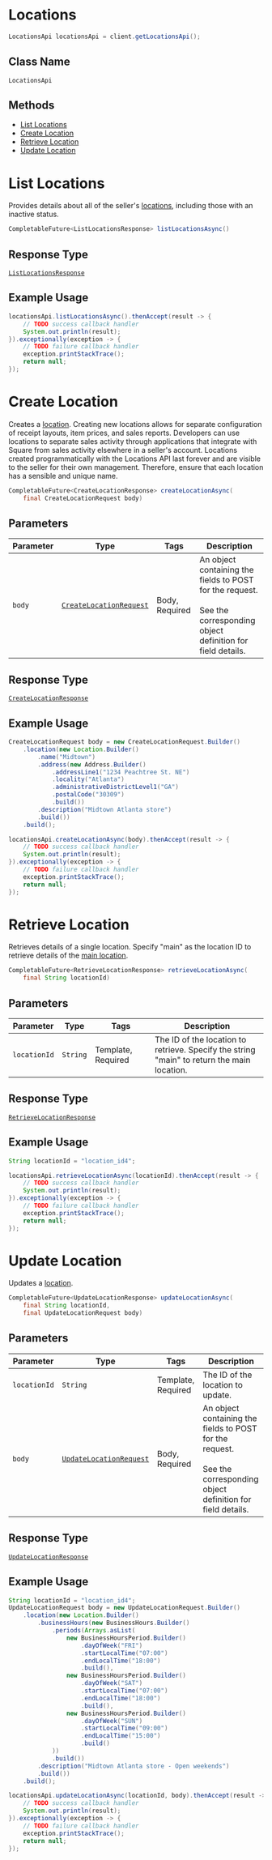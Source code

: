 # Locations

```java
LocationsApi locationsApi = client.getLocationsApi();
```

## Class Name

`LocationsApi`

## Methods

* [List Locations](../../doc/api/locations.md#list-locations)
* [Create Location](../../doc/api/locations.md#create-location)
* [Retrieve Location](../../doc/api/locations.md#retrieve-location)
* [Update Location](../../doc/api/locations.md#update-location)


# List Locations

Provides details about all of the seller's [locations](https://developer.squareup.com/docs/locations-api),
including those with an inactive status.

```java
CompletableFuture<ListLocationsResponse> listLocationsAsync()
```

## Response Type

[`ListLocationsResponse`](../../doc/models/list-locations-response.md)

## Example Usage

```java
locationsApi.listLocationsAsync().thenAccept(result -> {
    // TODO success callback handler
    System.out.println(result);
}).exceptionally(exception -> {
    // TODO failure callback handler
    exception.printStackTrace();
    return null;
});
```


# Create Location

Creates a [location](https://developer.squareup.com/docs/locations-api).
Creating new locations allows for separate configuration of receipt layouts, item prices,
and sales reports. Developers can use locations to separate sales activity through applications
that integrate with Square from sales activity elsewhere in a seller's account.
Locations created programmatically with the Locations API last forever and
are visible to the seller for their own management. Therefore, ensure that
each location has a sensible and unique name.

```java
CompletableFuture<CreateLocationResponse> createLocationAsync(
    final CreateLocationRequest body)
```

## Parameters

| Parameter | Type | Tags | Description |
|  --- | --- | --- | --- |
| `body` | [`CreateLocationRequest`](../../doc/models/create-location-request.md) | Body, Required | An object containing the fields to POST for the request.<br><br>See the corresponding object definition for field details. |

## Response Type

[`CreateLocationResponse`](../../doc/models/create-location-response.md)

## Example Usage

```java
CreateLocationRequest body = new CreateLocationRequest.Builder()
    .location(new Location.Builder()
        .name("Midtown")
        .address(new Address.Builder()
            .addressLine1("1234 Peachtree St. NE")
            .locality("Atlanta")
            .administrativeDistrictLevel1("GA")
            .postalCode("30309")
            .build())
        .description("Midtown Atlanta store")
        .build())
    .build();

locationsApi.createLocationAsync(body).thenAccept(result -> {
    // TODO success callback handler
    System.out.println(result);
}).exceptionally(exception -> {
    // TODO failure callback handler
    exception.printStackTrace();
    return null;
});
```


# Retrieve Location

Retrieves details of a single location. Specify "main"
as the location ID to retrieve details of the [main location](https://developer.squareup.com/docs/locations-api#about-the-main-location).

```java
CompletableFuture<RetrieveLocationResponse> retrieveLocationAsync(
    final String locationId)
```

## Parameters

| Parameter | Type | Tags | Description |
|  --- | --- | --- | --- |
| `locationId` | `String` | Template, Required | The ID of the location to retrieve. Specify the string<br>"main" to return the main location. |

## Response Type

[`RetrieveLocationResponse`](../../doc/models/retrieve-location-response.md)

## Example Usage

```java
String locationId = "location_id4";

locationsApi.retrieveLocationAsync(locationId).thenAccept(result -> {
    // TODO success callback handler
    System.out.println(result);
}).exceptionally(exception -> {
    // TODO failure callback handler
    exception.printStackTrace();
    return null;
});
```


# Update Location

Updates a [location](https://developer.squareup.com/docs/locations-api).

```java
CompletableFuture<UpdateLocationResponse> updateLocationAsync(
    final String locationId,
    final UpdateLocationRequest body)
```

## Parameters

| Parameter | Type | Tags | Description |
|  --- | --- | --- | --- |
| `locationId` | `String` | Template, Required | The ID of the location to update. |
| `body` | [`UpdateLocationRequest`](../../doc/models/update-location-request.md) | Body, Required | An object containing the fields to POST for the request.<br><br>See the corresponding object definition for field details. |

## Response Type

[`UpdateLocationResponse`](../../doc/models/update-location-response.md)

## Example Usage

```java
String locationId = "location_id4";
UpdateLocationRequest body = new UpdateLocationRequest.Builder()
    .location(new Location.Builder()
        .businessHours(new BusinessHours.Builder()
            .periods(Arrays.asList(
                new BusinessHoursPeriod.Builder()
                    .dayOfWeek("FRI")
                    .startLocalTime("07:00")
                    .endLocalTime("18:00")
                    .build(),
                new BusinessHoursPeriod.Builder()
                    .dayOfWeek("SAT")
                    .startLocalTime("07:00")
                    .endLocalTime("18:00")
                    .build(),
                new BusinessHoursPeriod.Builder()
                    .dayOfWeek("SUN")
                    .startLocalTime("09:00")
                    .endLocalTime("15:00")
                    .build()
            ))
            .build())
        .description("Midtown Atlanta store - Open weekends")
        .build())
    .build();

locationsApi.updateLocationAsync(locationId, body).thenAccept(result -> {
    // TODO success callback handler
    System.out.println(result);
}).exceptionally(exception -> {
    // TODO failure callback handler
    exception.printStackTrace();
    return null;
});
```

